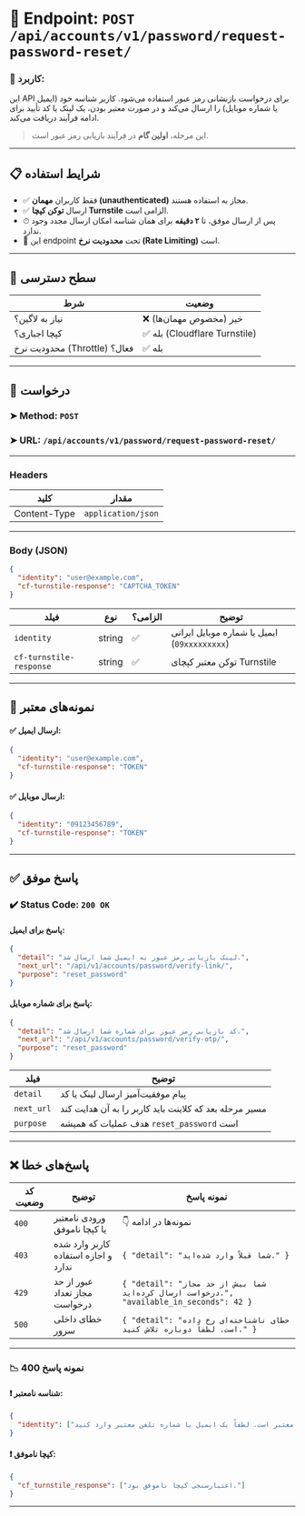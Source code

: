 # 📌 Endpoint: `POST /api/accounts/v1/password/request-password-reset/`

### 🎯 کاربرد:

این API برای درخواست بازنشانی رمز عبور استفاده می‌شود. کاربر شناسه خود (ایمیل یا شماره موبایل) را ارسال می‌کند و در صورت معتبر بودن، یک لینک یا کد تأیید برای ادامه فرآیند دریافت می‌کند.

> این مرحله، **اولین گام** در فرآیند بازیابی رمز عبور است.

---

## 📋 شرایط استفاده

* ✅ فقط کاربران **مهمان (unauthenticated)** مجاز به استفاده هستند.
* ✅ ارسال **توکن کپچا Turnstile** الزامی است.
* ⏱ پس از ارسال موفق، تا **۲ دقیقه** برای همان شناسه امکان ارسال مجدد وجود ندارد.
* 🚦 این endpoint تحت **محدودیت نرخ (Rate Limiting)** است.

---

## 🔐 سطح دسترسی

| شرط                          | وضعیت                        |
| ---------------------------- | ---------------------------- |
| نیاز به لاگین؟               | ❌ خیر (مخصوص مهمان‌ها)       |
| کپچا اجباری؟                 | ✅ بله (Cloudflare Turnstile) |
| محدودیت نرخ (Throttle) فعال؟ | ✅ بله                        |

---

## 📨 درخواست

### ➤ Method: `POST`

### ➤ URL: `/api/accounts/v1/password/request-password-reset/`

---

### Headers

| کلید         | مقدار              |
| ------------ | ------------------ |
| Content-Type | `application/json` |

---

### Body (JSON)

```json
{
  "identity": "user@example.com",
  "cf-turnstile-response": "CAPTCHA_TOKEN"
}
```

| فیلد                    | نوع    | الزامی؟ | توضیح                                        |
| ----------------------- | ------ | ------- | -------------------------------------------- |
| `identity`              | string | ✅       | ایمیل یا شماره موبایل ایرانی (`09xxxxxxxxx`) | 
| `cf-turnstile-response` | string | ✅       | توکن معتبر کپچای Turnstile                   |

---

## 🧪 نمونه‌های معتبر

#### ✅ ارسال ایمیل:

```json
{
  "identity": "user@example.com",
  "cf-turnstile-response": "TOKEN"
}
```

#### ✅ ارسال موبایل:

```json
{
  "identity": "09123456789",
  "cf-turnstile-response": "TOKEN"
}
```

---

## ✅ پاسخ موفق

### ✔️ Status Code: `200 OK`

#### پاسخ برای ایمیل:

```json
{
  "detail": "لینک بازیابی رمز عبور به ایمیل شما ارسال شد.",
  "next_url": "/api/v1/accounts/password/verify-link/",
  "purpose": "reset_password"
}
```

#### پاسخ برای شماره موبایل:

```json
{
  "detail": "کد بازیابی رمز عبور برای شماره شما ارسال شد.",
  "next_url": "/api/v1/accounts/password/verify-otp/",
  "purpose": "reset_password"
}
```

| فیلد      | توضیح                                                        |
| ---------- | ------------------------------------------------------------ |
| `detail`   | پیام موفقیت‌آمیز ارسال لینک یا کد                            |
| `next_url` | مسیر مرحله بعد که کلاینت باید کاربر را به آن هدایت کند       |
| `purpose`  | هدف عملیات که همیشه `reset_password` است                     |

---

## ❌ پاسخ‌های خطا

| کد وضعیت | توضیح                                | نمونه پاسخ                                                                                                      |
| -------- | ------------------------------------ | --------------------------------------------------------------------------------------------------------------- |
| `400`    | ورودی نامعتبر یا کپچا ناموفق         | 👇 نمونه‌ها در ادامه                                                                                            |
| `403`    | کاربر وارد شده و اجازه استفاده ندارد | `{ "detail": "شما قبلاً وارد شده‌اید." }`                                                                       |
| `429`    | عبور از حد مجاز تعداد درخواست        | `{ "detail": "شما بیش از حد مجاز درخواست ارسال کرده‌اید.", "available_in_seconds": 42 }`                      |
| `500`    | خطای داخلی سرور                     | `{ "detail": "خطای ناشناخته‌ای رخ داده است. لطفاً دوباره تلاش کنید." }`                                         |

---

### 📉 نمونه پاسخ 400

#### ❗ شناسه نامعتبر:

```json
{
  "identity": ["ورودی نامعتبر است. لطفاً یک ایمیل یا شماره تلفن معتبر وارد کنید."]
}
```

#### ❗ کپچا ناموفق:

```json
{
  "cf_turnstile_response": ["اعتبارسنجی کپچا ناموفق بود."]
}
```

---
